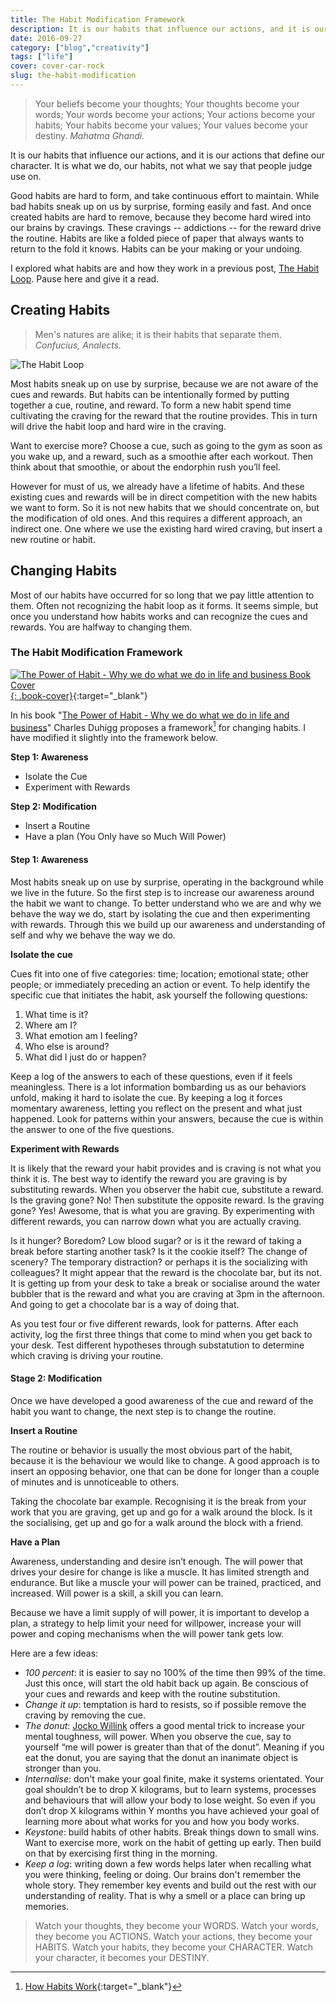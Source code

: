 ```yaml
---
title: The Habit Modification Framework
description: It is our habits that influence our actions, and it is our actions that define our character
date: 2016-09-27
category: ["blog","creativity"]
tags: ["life"]
cover: cover-car-rock
slug: the-habit-modification
---
```

> Your beliefs become your thoughts; Your thoughts become your words; Your words become your actions; Your actions become your habits; Your habits become your values; Your values become your destiny.
> <cite> Mahatma Ghandi.</cite> 

It is our habits that influence our actions, and it is our actions that define our character. It is what we do, our habits, not what we say that people judge use on.

Good habits are hard to form, and take continuous effort to maintain. While bad habits sneak up on us by surprise, forming easily and fast. And once created habits are hard to remove, because they become hard wired into our brains by cravings. These cravings -- addictions -- for the reward drive the routine. Habits are like a folded piece of paper that always wants to return to the fold it knows. Habits can be your making or your undoing.

I explored what habits are and how they work in a previous post, [The Habit Loop](https://ianteda.com/creativity/the-habit-loop.html). Pause here and give it a read.

## Creating Habits

> Men's natures are alike; it is their habits that separate them.
> <cite> Confucius, Analects.</cite>

![The Habit Loop](/assets/images/habit-loop.jpg "The Habit Loop")

Most habits sneak up on use by surprise, because we are not aware of the cues and rewards. But habits can be intentionally formed by putting together a cue, routine, and reward. To form a new habit spend time cultivating the craving for the reward that the routine provides. This in turn will drive the habit loop and hard wire in the craving.

Want to exercise more? Choose a cue, such as going to the gym as soon as you wake up, and a reward, such as a smoothie after each workout. Then think about that smoothie, or about the endorphin rush you’ll feel.

However for must of us, we already have a lifetime of habits. And these existing cues and rewards will be in direct competition with the new habits we want to form. So it is not new habits that we should concentrate on, but the modification of old ones. And this requires a different approach, an indirect one. One where we use the existing hard wired craving, but insert a new routine or habit.

## Changing Habits

Most of our habits have occurred for so long that we pay little attention to them. Often not recognizing the habit loop as it forms. It seems simple, but once you understand how habits works and can recognize the cues and rewards. You are halfway to changing them. 

### The Habit Modification Framework

[![The Power of Habit - Why we do what we do in life and business Book Cover](/assets/images/book-power-of-habit.jpg "The Power of Habit - Why we do what we do in life and business"){: .book-cover}](https://amzn.com/081298160X){:target="_blank"}

In his book "[The Power of Habit - Why we do what we do in life and business](https://amzn.com/081298160X)" Charles Duhigg proposes a framework[^framework] for changing habits. I have modified it slightly into the framework below.

__Step 1: Awareness__
* Isolate the Cue
* Experiment with Rewards

__Step 2: Modification__
* Insert a Routine
* Have a plan (You Only have so Much Will Power)

#### Step 1: Awareness

Most habits sneak up on use by surprise, operating in the background while we live in the future. So the first step is to increase our awareness around the habit we want to change. To better understand who we are and why we behave the way we do, start by isolating the cue and then experimenting with rewards. Through this we build up our awareness and understanding of self and why we behave the way we do.

__Isolate the cue__

Cues fit into one of five categories: time; location; emotional state; other people; or immediately preceding an action or event. To help identify the specific cue that initiates the habit, ask yourself the following questions:

1. What time is it?
2. Where am I?
3. What emotion am I feeling?
4. Who else is around?
5. What did I just do or happen?

Keep a log of the answers to each of these questions, even if it feels meaningless. There is a lot information bombarding us as our behaviors unfold, making it hard to isolate the cue. By keeping a log it forces momentary awareness, letting you reflect on the present and what just happened. Look for patterns within your answers, because the cue is within the answer to one of the five questions.

__Experiment with Rewards__

It is likely that the reward your habit provides and is craving is not what you think it is. The best way to identify the reward you are graving is by substituting rewards. When you observer the habit cue, substitute a reward. Is the graving gone? No! Then substitute the opposite reward. Is the graving gone? Yes! Awesome, that is what you are graving. By experimenting with different rewards, you can narrow down what you are actually craving.
 
Is it hunger? Boredom? Low blood sugar? or is it the reward of taking a break before starting another task?  Is it the cookie itself? The change of scenery? The temporary distraction? or perhaps it is the socializing with colleagues? It might appear that the reward is the chocolate bar, but its not. It is getting up from your desk to take a break or socialise around the water bubbler that is the reward and what you are craving at 3pm in the afternoon. And going to get a chocolate bar is a way of doing that.

As you test four or five different rewards, look for patterns. After each activity, log the first three things that come to mind when you get back to your desk. Test different hypotheses through substatution to determine which craving is driving your routine.

####  Stage 2: Modification

 Once we have developed a good awareness of the cue and reward of the habit you want to change, the next step is to change the routine.

__Insert a Routine__

The routine or behavior is usually the most obvious part of the habit, because it is the behaviour we would like to change. A good approach is to insert an opposing behavior, one that can be done for longer than a couple of minutes and is unnoticeable to others.

Taking the chocolate bar example. Recognising it is the break from your work that you are graving, get up and go for a walk around the block. Is it the socialising, get up and go for a walk around the block with a friend.

__Have a Plan__

Awareness, understanding and desire isn’t enough. The will power that drives your desire for change is like a muscle. It has limited strength and endurance. But like a muscle your will power can be trained, practiced, and increased. Will power is a skill, a skill you can learn.

Because we have a limit supply of will power, it is important to develop a plan, a strategy to help limit your need for willpower, increase your will power and coping mechanisms when the will power tank gets low.

Here are a few ideas:

* _100 percent_: it is easier to say no 100% of the time then 99% of the time. Just this once, will start the old habit back up again. Be conscious of your cues and rewards and keep with the routine substitution.
* _Change it up_: temptation is hard to resists, so if possible remove the craving by removing the cue.
* _The donut_: [Jocko Willink](http://jockopodcast2.com/) offers a good mental trick to increase your mental toughness, will power. When you observe the cue, say to yourself “me will power is greater than that of the donut”. Meaning if you eat the donut, you are saying that the donut an inanimate object is stronger than you.
* _Internalise_: don't make your goal finite, make it systems orientated. Your goal shouldn’t be to drop X kilograms, but to learn systems, processes and behaviours that will allow your body to lose weight. So even if you don’t drop X kilograms within Y months you have achieved your goal of learning more about what works for you and how you body works.
* _Keystone_: build habits of other habits. Break things down to small wins. Want to exercise more, work on the habit of getting up early. Then build on that by exercising first thing in the morning.
* _Keep a log_: writing down a few words helps later when recalling what you were thinking, feeling or doing. Our brains don't remember the whole story. They remember key events and build out the rest with our understanding of reality. That is why a smell or a place can bring up memories.

> Watch your thoughts, they become your WORDS. Watch your words, they become you ACTIONS. Watch your actions, they become your HABITS. Watch your habits, they become your CHARACTER. Watch your character, it becomes your DESTINY.

[^framework]: [How Habits Work](http://charlesduhigg.com/how-habits-work/){:target="_blank"}